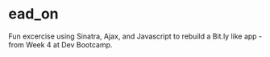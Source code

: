 ead_on
======

Fun excercise using Sinatra, Ajax, and Javascript to rebuild a Bit.ly like app - from Week 4 at Dev Bootcamp.
